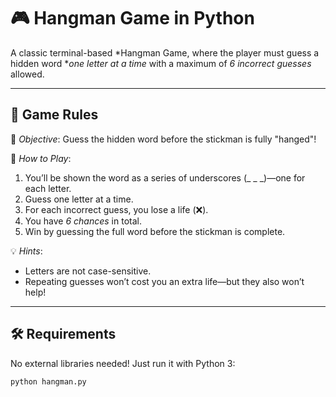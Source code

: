 # 🎮 Hangman Game in Python

A classic terminal-based *Hangman Game, where the player must guess a hidden word **one letter at a time* with a maximum of *6 incorrect guesses* allowed.

---

## 📜 Game Rules

🎯 *Objective*: Guess the hidden word before the stickman is fully "hanged"!

🧩 *How to Play*:
1. You’ll be shown the word as a series of underscores (_ _ _)—one for each letter.
2. Guess one letter at a time.
3. For each incorrect guess, you lose a life (❌).
4. You have *6 chances* in total.
5. Win by guessing the full word before the stickman is complete.

💡 *Hints*:
- Letters are not case-sensitive.
- Repeating guesses won’t cost you an extra life—but they also won’t help!

---

## 🛠 Requirements

No external libraries needed! Just run it with Python 3:

```bash
python hangman.py
